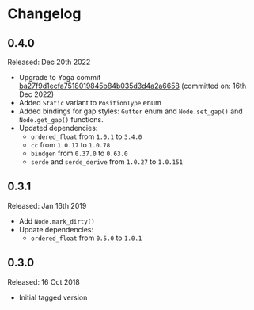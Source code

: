 # Changelog

## 0.4.0
Released: Dec 20th 2022

- Upgrade to Yoga commit [ba27f9d1ecfa7518019845b84b035d3d4a2a6658](https://github.com/facebook/yoga/commit/ba27f9d1ecfa7518019845b84b035d3d4a2a6658) (committed on: 16th Dec 2022)
- Added `Static` variant to `PositionType` enum
- Added bindings for gap styles: `Gutter` enum and `Node.set_gap()` and `Node.get_gap()` functions.
- Updated dependencies:
  - `ordered_float` from `1.0.1` to `3.4.0`
  - `cc` from `1.0.17` to `1.0.78`
  - `bindgen` from `0.37.0` to `0.63.0`
  - `serde` and `serde_derive` from `1.0.27` to `1.0.151`


## 0.3.1
Released: Jan 16th 2019

- Add `Node.mark_dirty()`
- Update dependencies:
  - `ordered_float` from `0.5.0` to `1.0.1`


## 0.3.0
Released: 16 Oct 2018

- Initial tagged version